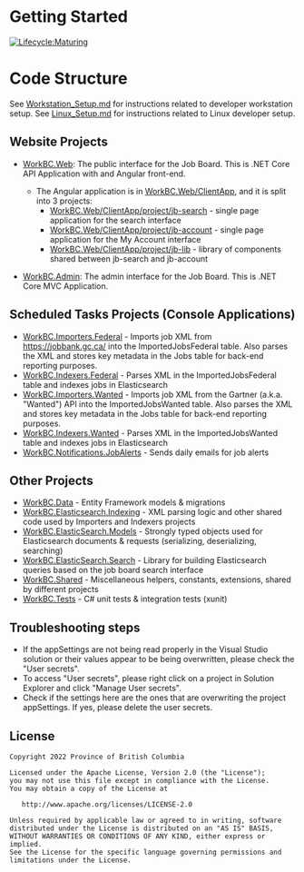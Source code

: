 # Getting Started

[![Lifecycle:Maturing](https://img.shields.io/badge/Lifecycle-Maturing-007EC6)](https://github.com/bcgov/workbc-main)

# Code Structure

See [Workstation_Setup.md](docs/Workstation_Setup.md) for instructions related to developer workstation setup.
See [Linux_Setup.md](docs/Linux_Setup.md) for instructions related to Linux developer setup.

## Website Projects

* [WorkBC.Web](src/WorkBC.Web):  The public interface for the Job Board.  This is .NET Core API Application with and Angular front-end.
    * The Angular application is in [WorkBC.Web/ClientApp](src/WorkBC.Web/ClientApp), and it is split into 3 projects:
        * [WorkBC.Web/ClientApp/project/jb-search](src/WorkBC.Web/ClientApp/project/jb-search) - single page application for the search interface
        * [WorkBC.Web/ClientApp/project/jb-account](src/WorkBC.Web/ClientApp/project/jb-account) - single page application for the My Account interface
        * [WorkBC.Web/ClientApp/project/jb-lib](src/WorkBC.Web/ClientApp/project/jb-lib) - library of components shared between jb-search and jb-account

* [WorkBC.Admin](src/WorkBC.Admin):  The admin interface for the Job Board.  This is .NET Core MVC Application.

## Scheduled Tasks Projects (Console Applications)

* [WorkBC.Importers.Federal](src/WorkBC.Importers.Federal) - Imports job XML from https://jobbank.gc.ca/ into the ImportedJobsFederal table. Also parses the XML and stores key metadata in the Jobs table for back-end reporting purposes.
* [WorkBC.Indexers.Federal](src/WorkBC.Indexers.Federal) - Parses XML in the ImportedJobsFederal table and indexes jobs in Elasticsearch
* [WorkBC.Importers.Wanted](src/WorkBC.Importers.Wanted) - Imports job XML from the Gartner (a.k.a. "Wanted") API into the ImportedJobsWanted table. Also parses the XML and stores key metadata in the Jobs table for back-end reporting purposes.
* [WorkBC.Indexers.Wanted](src/WorkBC.Indexers.Wanted) - Parses XML in the ImportedJobsWanted table and indexes jobs in Elasticsearch
* [WorkBC.Notifications.JobAlerts](src/WorkBC.Notifications.JobAlerts) - Sends daily emails for job alerts

## Other Projects

* [WorkBC.Data](src/WorkBC.Data) - Entity Framework models & migrations
* [WorkBC.Elasticsearch.Indexing](src/WorkBC.Elasticsearch.Indexing) - XML parsing logic and other shared code used by Importers and Indexers projects
* [WorkBC.ElasticSearch.Models](src/WorkBC.ElasticSearch.Models) - Strongly typed objects used for Elasticsearch documents & requests (serializing, deserializing, searching)
* [WorkBC.ElasticSearch.Search](src/WorkBC.ElasticSearch.Search) - Library for building Elasticsearch queries based on the job board search interface
* [WorkBC.Shared](src/WorkBC.Shared) - Miscellaneous helpers, constants, extensions, shared by different projects
* [WorkBC.Tests](src/WorkBC.Tests) - C# unit tests & integration tests (xunit)

## Troubleshooting steps

* If the appSettings are not being read properly in the Visual Studio solution or their values appear to be being overwritten, please check the "User secrets".
* To access "User secrets", please right click on a project in Solution Explorer and click "Manage User secrets".
* Check if the settings here are the ones that are overwriting the project appSettings. If yes, please delete the user secrets.

## License

    Copyright 2022 Province of British Columbia

    Licensed under the Apache License, Version 2.0 (the "License");
    you may not use this file except in compliance with the License.
    You may obtain a copy of the License at

       http://www.apache.org/licenses/LICENSE-2.0

    Unless required by applicable law or agreed to in writing, software
    distributed under the License is distributed on an "AS IS" BASIS,
    WITHOUT WARRANTIES OR CONDITIONS OF ANY KIND, either express or implied.
    See the License for the specific language governing permissions and
    limitations under the License.
